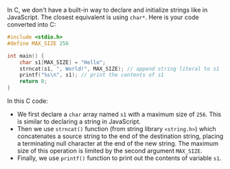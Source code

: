  In C, we don't have a built-in way to declare and initialize strings like in JavaScript. The closest equivalent is using `char*`. Here is your code converted into C:

```c
#include <stdio.h>
#define MAX_SIZE 256

int main() {
    char s1[MAX_SIZE] = "Hello";
    strncat(s1, ", World!", MAX_SIZE); // append string literal to s1
    printf("%s\n", s1); // print the contents of s1
    return 0;
}
```

In this C code:
- We first declare a `char` array named `s1` with a maximum size of `256`. This is similar to declaring a string in JavaScript.
- Then we use `strncat()` function (from string library `<string.h>`) which concatenates a source string to the end of the destination string, placing a terminating null character at the end of the new string. The maximum size of this operation is limited by the second argument `MAX_SIZE`.
- Finally, we use `printf()` function to print out the contents of variable `s1`.
